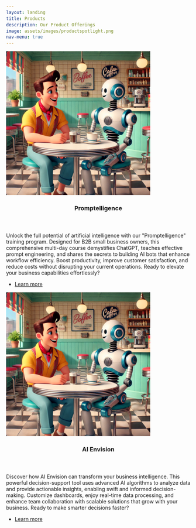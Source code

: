 ```yaml
---
layout: landing
title: Products
description: Our Product Offerings
image: assets/images/productspotlight.png
nav-menu: true
---
```

<!-- Main -->
<div id="main">

<!-- Two -->
<section id="two" class="spotlights">
    <section>
        <a href="productretool.html" class="image">
            <img src="assets/images/coffeerobot.png" alt="" data-position="center center" />
        </a>
        <div class="content">
            <div class="inner">
                <header class="major">
                    <h3>Promptelligence</h3>
                </header>
                <p>Unlock the full potential of artificial intelligence with our "Promptelligence" training program. Designed for B2B small business owners, this comprehensive multi-day course demystifies ChatGPT, teaches effective prompt engineering, and shares the secrets to building AI bots that enhance workflow efficiency. Boost productivity, improve customer satisfaction, and reduce costs without disrupting your current operations. Ready to elevate your business capabilities effortlessly?</p>
                <ul class="actions">
                    <li><a href="productretool.html" class="button">Learn more</a></li>
                </ul>
            </div>
        </div>
    </section>
    <section>
        <a href="productretool.html" class="image">
            <img src="assets/images/coffeerobot.png" alt="" data-position="top center" />
        </a>
        <div class="content">
            <div class="inner">
                <header class="major">
                    <h3>AI Envision</h3>
                </header>
                <p>Discover how AI Envision can transform your business intelligence. This powerful decision-support tool uses advanced AI algorithms to analyze data and provide actionable insights, enabling swift and informed decision-making. Customize dashboards, enjoy real-time data processing, and enhance team collaboration with scalable solutions that grow with your business. Ready to make smarter decisions faster?</p>
                <ul class="actions">
                    <li><a href="productretool.html" class="button">Learn more</a></li>
                </ul>
            </div>
        </div>
    </section>

 <!-- 
    Remove Product 3
    <section>
        <a href="generic.html" class="image">
            <img src="/blog/assets/images/pic10.jpg" alt="" data-position="25% 25%" />
        </a>
        <div class="content">
            <div class="inner">
                <header class="major">
                    <h3>Sed nunc ligula</h3>
                </header>
                <p>Nullam et orci eu lorem consequat tincidunt vivamus et sagittis magna sed nunc rhoncus condimentum sem. In efficitur ligula tate urna. Maecenas massa sed magna lacinia magna pellentesque lorem ipsum dolor. Nullam et orci eu lorem consequat tincidunt. Vivamus et sagittis tempus.</p>
                <ul class="actions">
                    <li><a href="generic.html" class="button">Learn more</a></li>
                </ul>
            </div>
        </div>
    </section>
</section>
-->

<!-- 
Remove Bottom Section of Page
<section id="three">
    <div class="inner">
        <header class="major">
            <h2>Massa libero</h2>
        </header>
        <p>Nullam et orci eu lorem consequat tincidunt vivamus et sagittis libero. Mauris aliquet magna magna sed nunc rhoncus pharetra. Pellentesque condimentum sem. In efficitur ligula tate urna. Maecenas laoreet massa vel lacinia pellentesque lorem ipsum dolor. Nullam et orci eu lorem consequat tincidunt. Vivamus et sagittis libero. Mauris aliquet magna magna sed nunc rhoncus amet pharetra et feugiat tempus.</p>
        <ul class="actions">
            <li><a href="generic.html" class="button next">Get Started</a></li>
        </ul>
    </div>
</section>
-->